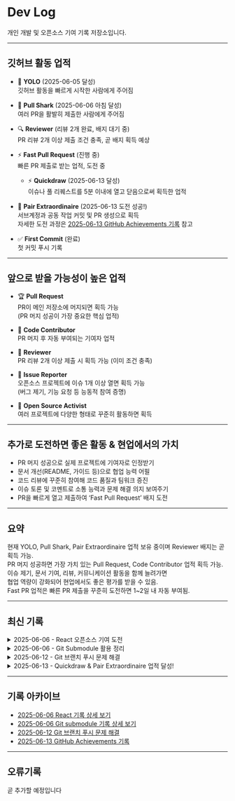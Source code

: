 # Dev Log

개인 개발 및 오픈소스 기여 기록 저장소입니다.

---

## 깃허브 활동 업적

- 🎉 **YOLO** (2025-06-05 달성)  
  깃허브 활동을 빠르게 시작한 사람에게 주어짐

- 🦈 **Pull Shark** (2025-06-06 아침 달성)  
  여러 PR을 활발히 제출한 사람에게 주어짐

- 🔍 **Reviewer** (리뷰 2개 완료, 배지 대기 중)  
  PR 리뷰 2개 이상 제출 조건 충족, 곧 배지 획득 예상

- ⚡ **Fast Pull Request** (진행 중)  
  빠른 PR 제출로 받는 업적, 도전 중

  - ⚡ **Quickdraw** (2025-06-13 달성)  
  이슈나 풀 리퀘스트를 5분 이내에 열고 닫음으로써 획득한 업적  

- 🏅 **Pair Extraordinaire** (2025-06-13 도전 성공!)  
  서브계정과 공동 작업 커밋 및 PR 생성으로 획득  
  자세한 도전 과정은 [2025-06-13 GitHub Achievements 기록](./logs/2025-06-13_GitHubAchievements.md) 참고

- ✅ **First Commit** (완료)  
  첫 커밋 푸시 기록

---

## 앞으로 받을 가능성이 높은 업적

- 🏆 **Pull Request**  
  PR이 메인 저장소에 머지되면 획득 가능  
  (PR 머지 성공이 가장 중요한 핵심 업적)

- 🏅 **Code Contributor**  
  PR 머지 후 자동 부여되는 기여자 업적

- 🔎 **Reviewer**  
  PR 리뷰 2개 이상 제출 시 획득 가능 (이미 조건 충족)

- 🐛 **Issue Reporter**  
  오픈소스 프로젝트에 이슈 1개 이상 열면 획득 가능  
  (버그 제기, 기능 요청 등 능동적 참여 증명)

- 🌟 **Open Source Activist**  
  여러 프로젝트에 다양한 형태로 꾸준히 활동하면 획득

---

## 추가로 도전하면 좋은 활동 & 현업에서의 가치

- PR 머지 성공으로 실제 프로젝트에 기여자로 인정받기  
- 문서 개선(README, 가이드 등)으로 협업 능력 어필  
- 코드 리뷰에 꾸준히 참여해 코드 품질과 팀워크 증진  
- 이슈 토론 및 코멘트로 소통 능력과 문제 해결 의지 보여주기  
- PR을 빠르게 열고 제출하여 ‘Fast Pull Request’ 배지 도전  

---

## 요약

현재 YOLO, Pull Shark, Pair Extraordinaire 업적 보유 중이며 Reviewer 배지는 곧 획득 가능.  
PR 머지 성공하면 가장 가치 있는 Pull Request, Code Contributor 업적 획득 가능.  
이슈 제기, 문서 기여, 리뷰, 커뮤니케이션 활동을 함께 늘려가면  
협업 역량이 강화되어 현업에서도 좋은 평가를 받을 수 있음.  
Fast PR 업적은 빠른 PR 제출을 꾸준히 도전하면 1~2일 내 자동 부여됨.

---

## 최신 기록

<details>
<summary>2025-06-06 - React 오픈소스 기여 도전</summary>

- 참여 프로젝트: React 이슈 [#17355](https://github.com/facebook/react/issues/17355)  
- 이슈 분석 및 수정 가능 코드 탐색  
- PR, 리뷰 업적 현황 점검 및 전략 수립  
- 어려운 코드 수정 대신 문서/오타 수정 이슈로 전환 계획  
- 배운 점: 대형 오픈소스 구조 이해, 협업 문화 체감  
- 향후 계획: 쉬운 이슈로 PR 생성, 지속적 기여 강화

</details>

<details> 
<summary>2025-06-06 - Git Submodule 활용 정리</summary>
학습 레포를 한 곳으로 모으기 위해 Git Submodule 적용

education_busan 레포에 html, css, python 등 16개 레포 정리

서브모듈 활용으로 구조 깔끔하게 정리, 포트폴리오 가독성 향상

관련 기록 보기: 2025-06-06-submodule-setup.md

</details>

<details> <summary>2025-06-12 - Git 브랜치 푸시 문제 해결</summary>
상황: 메인에서 커밋 후 개인 브랜치로 푸시하려다 안 됨

원인: 브랜치 이동 전 커밋, 체크아웃 미흡

해결: git checkout, git merge, git push 순으로 처리

교훈: 커밋 브랜치와 푸시 브랜치를 일치시킬 것

참고: git-branch-push-troubleshooting.md

</details>

<details>
<summary>2025-06-13 - Quickdraw & Pair Extraordinaire 업적 달성!</summary>

### Quickdraw 업적  
- 이슈나 PR을 5분 이내에 열고 닫아 획득한 업적  
- 빠른 의사결정과 처리 속도를 인정받음  
- 도전 과정: dev-log 저장소에서 이슈 5개 생성 후 5분 이내 모두 닫음  

### Pair Extraordinaire 업적  
- 서브계정과 함께 공동 작업으로 획득한 업적  
- 서브계정과 공동 커밋, PR 생성 및 머지를 성공적으로 수행  
- 협업 능력과 빠른 개발 진행을 증명  

### 총평  
두 업적 모두 빠른 작업 처리와 협업 능력을 동시에 보여주는 값진 성과이며,  
깃허브 활동에 큰 동기부여가 됨.

</details>


---

## 기록 아카이브

- [2025-06-06 React 기록 상세 보기](./logs/2025-06-06.md)
- [2025-06-06 Git submodule 기록 상세 보기](./logs/2025-06-06-submodule-setup.md)
- [2025-06-12 Git 브랜치 푸시 문제 해결](./logs/2025-06-12-troubleshooting.md)
- [2025-06-13 GitHub Achievements 기록](./logs/2025-06-13_GitHubAchievements.md)

---

## 오류기록
곧 추가할 예정입니다
